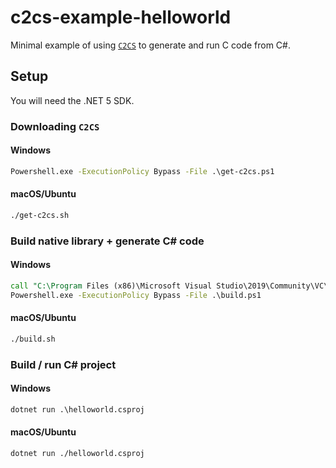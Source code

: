 # c2cs-example-helloworld

Minimal example of using [`C2CS`](https://github.com/lithiumtoast/c2cs) to generate and run C code from C#.

## Setup

You will need the .NET 5 SDK.

### Downloading `C2CS`

#### Windows

```cmd
Powershell.exe -ExecutionPolicy Bypass -File .\get-c2cs.ps1
```

#### macOS/Ubuntu
```bash
./get-c2cs.sh
```

### Build native library + generate C# code

#### Windows

```cmd
call "C:\Program Files (x86)\Microsoft Visual Studio\2019\Community\VC\Auxiliary\Build\vcvars64.bat"
Powershell.exe -ExecutionPolicy Bypass -File .\build.ps1
```

#### macOS/Ubuntu

```bash
./build.sh
```

### Build / run C# project

#### Windows

```cmd
dotnet run .\helloworld.csproj
```

#### macOS/Ubuntu

```bash
dotnet run ./helloworld.csproj
```